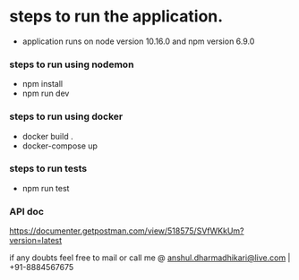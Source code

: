 # steps to run the application. #
* application runs on node version 10.16.0 and npm version 6.9.0

### steps to run using nodemon ###

* npm install
* npm run dev

### steps to run using docker ###

* docker build .
* docker-compose up

### steps to run tests ###

* npm run test

### API doc ###
https://documenter.getpostman.com/view/518575/SVfWKkUm?version=latest

if any doubts feel free to mail or call me @ anshul.dharmadhikari@live.com | +91-8884567675